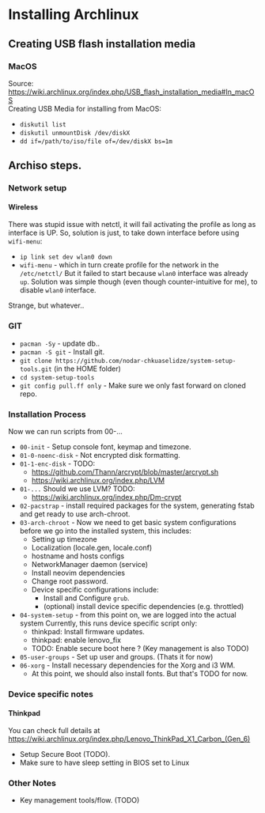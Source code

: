 Installing Archlinux
====================


## Creating USB flash installation media
### MacOS
Source: https://wiki.archlinux.org/index.php/USB_flash_installation_media#In_macOS  
Creating USB Media for installing from MacOS:
 - `diskutil list`
 - `diskutil unmountDisk /dev/diskX`
 - `dd if=/path/to/iso/file of=/dev/diskX bs=1m`

## Archiso steps.

### Network setup
#### Wireless
There was stupid issue with netctl, it will fail activating the profile
as long as interface is UP.
So, solution is just, to take down interface before using `wifi-menu`:
 - `ip link set dev wlan0 down`
 - `wifi-menu` - which in turn create profile for the network in the `/etc/netctl/`
But it failed to start because `wlan0` interface was already `up`. Solution was
simple though (even though counter-intuitive for me), to disable `wlan0` interface.

Strange, but whatever..

### GIT
 - `pacman -Sy` - update db..
 - `pacman -S git` - Install git.
 - `git clone https://github.com/nodar-chkuaselidze/system-setup-tools.git` (in the HOME folder)
 - `cd system-setup-tools`
 - `git config pull.ff only` - Make sure we only fast forward on cloned repo.

### Installation Process
 Now we can run scripts from 00-...
  - `00-init` - Setup console font, keymap and timezone.
  - `01-0-noenc-disk` - Not encrypted disk formatting.
  - `01-1-enc-disk` - TODO:
    - https://github.com/Thann/arcrypt/blob/master/arcrypt.sh
    - https://wiki.archlinux.org/index.php/LVM
  - `01-...` Should we use LVM? TODO:
    - https://wiki.archlinux.org/index.php/Dm-crypt
  - `02-pacstrap` - install required packages for the system, generating fstab
  and get ready to use arch-chroot.
  - `03-arch-chroot` - Now we need to get basic system configurations before
  we go into the installed system, this includes:
    - Setting up timezone
    - Localization (locale.gen, locale.conf)
    - hostname and hosts configs
    - NetworkManager daemon (service)
    - Install neovim dependencies
    - Change root password.
    - Device specific configurations include:
      - Install and Configure `grub`. 
      - (optional) install device specific dependencies (e.g. throttled)
  - `04-system-setup` - from this point on, we are logged into the actual system
  Currently, this runs device specific script only:
    - thinkpad: Install firmware updates.
    - thinkpad: enable lenovo_fix
    - TODO: Enable secure boot here ? (Key management is also TODO)
  - `05-user-groups` - Set up user and groups. (Thats it for now)
  - `06-xorg` - Install necessary dependencies for the Xorg and i3 WM.
    - At this point, we should also install fonts. But that's TODO for now.

### Device specific notes
#### Thinkpad
 You can check full details at https://wiki.archlinux.org/index.php/Lenovo_ThinkPad_X1_Carbon_(Gen_6)

 - Setup Secure Boot (TODO).
 - Make sure to have sleep setting in BIOS set to Linux

### Other Notes
 - Key management tools/flow. (TODO)
